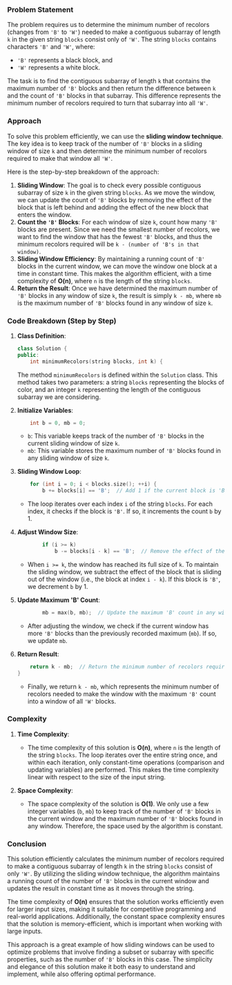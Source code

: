 ### Problem Statement

The problem requires us to determine the minimum number of recolors (changes from `'B'` to `'W'`) needed to make a contiguous subarray of length `k` in the given string `blocks` consist only of `'W'`. The string `blocks` contains characters `'B'` and `'W'`, where:
- `'B'` represents a black block, and
- `'W'` represents a white block.

The task is to find the contiguous subarray of length `k` that contains the maximum number of `'B'` blocks and then return the difference between `k` and the count of `'B'` blocks in that subarray. This difference represents the minimum number of recolors required to turn that subarray into all `'W'`.

### Approach

To solve this problem efficiently, we can use the **sliding window technique**. The key idea is to keep track of the number of `'B'` blocks in a sliding window of size `k` and then determine the minimum number of recolors required to make that window all `'W'`.

Here is the step-by-step breakdown of the approach:

1. **Sliding Window**: The goal is to check every possible contiguous subarray of size `k` in the given string `blocks`. As we move the window, we can update the count of `'B'` blocks by removing the effect of the block that is left behind and adding the effect of the new block that enters the window.
2. **Count the `'B'` Blocks**: For each window of size `k`, count how many `'B'` blocks are present. Since we need the smallest number of recolors, we want to find the window that has the fewest `'B'` blocks, and thus the minimum recolors required will be `k - (number of 'B's in that window)`.
3. **Sliding Window Efficiency**: By maintaining a running count of `'B'` blocks in the current window, we can move the window one block at a time in constant time. This makes the algorithm efficient, with a time complexity of **O(n)**, where `n` is the length of the string `blocks`.
4. **Return the Result**: Once we have determined the maximum number of `'B'` blocks in any window of size `k`, the result is simply `k - mb`, where `mb` is the maximum number of `'B'` blocks found in any window of size `k`.

### Code Breakdown (Step by Step)

1. **Class Definition**:
    ```cpp
    class Solution {
    public:
        int minimumRecolors(string blocks, int k) {
    ```
    The method `minimumRecolors` is defined within the `Solution` class. This method takes two parameters: a string `blocks` representing the blocks of color, and an integer `k` representing the length of the contiguous subarray we are considering.

2. **Initialize Variables**:
    ```cpp
        int b = 0, mb = 0;
    ```
    - `b`: This variable keeps track of the number of `'B'` blocks in the current sliding window of size `k`.
    - `mb`: This variable stores the maximum number of `'B'` blocks found in any sliding window of size `k`.

3. **Sliding Window Loop**:
    ```cpp
        for (int i = 0; i < blocks.size(); ++i) {
            b += blocks[i] == 'B';  // Add 1 if the current block is 'B'
    ```
    - The loop iterates over each index `i` of the string `blocks`. For each index, it checks if the block is `'B'`. If so, it increments the count `b` by 1.

4. **Adjust Window Size**:
    ```cpp
            if (i >= k)
                b -= blocks[i - k] == 'B';  // Remove the effect of the block that is sliding out of the window
    ```
    - When `i >= k`, the window has reached its full size of `k`. To maintain the sliding window, we subtract the effect of the block that is sliding out of the window (i.e., the block at index `i - k`). If this block is `'B'`, we decrement `b` by 1.

5. **Update Maximum 'B' Count**:
    ```cpp
            mb = max(b, mb);  // Update the maximum 'B' count in any window
    ```
    - After adjusting the window, we check if the current window has more `'B'` blocks than the previously recorded maximum (`mb`). If so, we update `mb`.

6. **Return Result**:
    ```cpp
        return k - mb;  // Return the minimum number of recolors required
    }
    ```
    - Finally, we return `k - mb`, which represents the minimum number of recolors needed to make the window with the maximum `'B'` count into a window of all `'W'` blocks.

### Complexity

1. **Time Complexity**:
    - The time complexity of this solution is **O(n)**, where `n` is the length of the string `blocks`. The loop iterates over the entire string once, and within each iteration, only constant-time operations (comparison and updating variables) are performed. This makes the time complexity linear with respect to the size of the input string.

2. **Space Complexity**:
    - The space complexity of the solution is **O(1)**. We only use a few integer variables (`b`, `mb`) to keep track of the number of `'B'` blocks in the current window and the maximum number of `'B'` blocks found in any window. Therefore, the space used by the algorithm is constant.

### Conclusion

This solution efficiently calculates the minimum number of recolors required to make a contiguous subarray of length `k` in the string `blocks` consist of only `'W'`. By utilizing the sliding window technique, the algorithm maintains a running count of the number of `'B'` blocks in the current window and updates the result in constant time as it moves through the string.

The time complexity of **O(n)** ensures that the solution works efficiently even for larger input sizes, making it suitable for competitive programming and real-world applications. Additionally, the constant space complexity ensures that the solution is memory-efficient, which is important when working with large inputs.

This approach is a great example of how sliding windows can be used to optimize problems that involve finding a subset or subarray with specific properties, such as the number of `'B'` blocks in this case. The simplicity and elegance of this solution make it both easy to understand and implement, while also offering optimal performance.